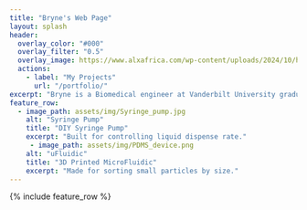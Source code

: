 ```yaml
---
title: "Bryne's Web Page"
layout: splash
header:
  overlay_color: "#000"
  overlay_filter: "0.5"
  overlay_image: https://www.alxafrica.com/wp-content/uploads/2024/10/hero-vanderbilt-min.png
  actions:
    - label: "My Projects"
      url: "/portfolio/"
excerpt: "Bryne is a Biomedical engineer at Vanderbilt University graduating in 2025. She has a passion 3D printing with an emphasis on biomedical applications. After graduation, she plans to move to Boston where she will be working as a Clinical Systems Engineer at Medtronic."
feature_row:
  - image_path: assets/img/Syringe_pump.jpg
    alt: "Syringe Pump"
    title: "DIY Syringe Pump"
    excerpt: "Built for controlling liquid dispense rate."
     - image_path: assets/img/PDMS_device.png
    alt: "uFluidic"
    title: "3D Printed MicroFluidic"
    excerpt: "Made for sorting small particles by size."
---
```


{% include feature_row %}
